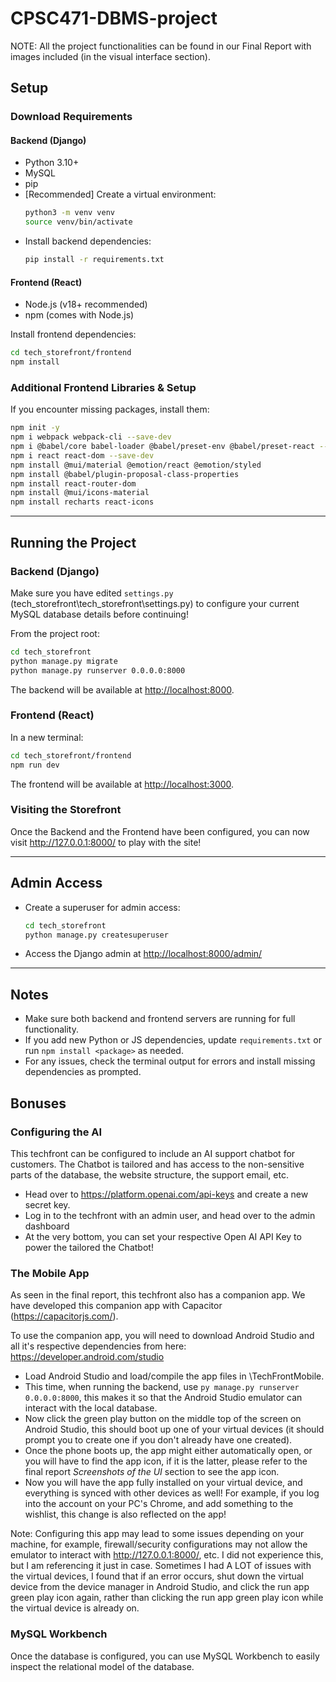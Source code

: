 # CPSC471-DBMS-project

NOTE: All the project functionalities can be found in our Final Report with images included (in the visual interface section).

## Setup

### Download Requirements

#### Backend (Django)
- Python 3.10+
- MySQL
- pip
- [Recommended] Create a virtual environment:
  ```sh
  python3 -m venv venv
  source venv/bin/activate
  ```
- Install backend dependencies:
  ```sh
  pip install -r requirements.txt
  ```

#### Frontend (React)
- Node.js (v18+ recommended)
- npm (comes with Node.js)

Install frontend dependencies:
```sh
cd tech_storefront/frontend
npm install
```

### Additional Frontend Libraries & Setup

If you encounter missing packages, install them:

```sh
npm init -y
npm i webpack webpack-cli --save-dev
npm i @babel/core babel-loader @babel/preset-env @babel/preset-react --save-dev
npm i react react-dom --save-dev
npm install @mui/material @emotion/react @emotion/styled
npm install @babel/plugin-proposal-class-properties
npm install react-router-dom
npm install @mui/icons-material
npm install recharts react-icons
```

---

## Running the Project

### Backend (Django)

Make sure you have edited `settings.py` (tech_storefront\tech_storefront\settings.py) to configure your current MySQL database details before continuing!

From the project root:
```sh
cd tech_storefront
python manage.py migrate
python manage.py runserver 0.0.0.0:8000
```
The backend will be available at [http://localhost:8000](http://localhost:8000).

### Frontend (React)
In a new terminal:
```sh
cd tech_storefront/frontend
npm run dev
```
The frontend will be available at [http://localhost:3000](http://localhost:3000).

### Visiting the Storefront

Once the Backend and the Frontend have been configured, you can now visit http://127.0.0.1:8000/ to play with the site!

---

## Admin Access

- Create a superuser for admin access:
  ```sh
  cd tech_storefront
  python manage.py createsuperuser
  ```
- Access the Django admin at [http://localhost:8000/admin/](http://localhost:8000/admin/)

---

## Notes

- Make sure both backend and frontend servers are running for full functionality.
- If you add new Python or JS dependencies, update `requirements.txt` or run `npm install <package>` as needed.
- For any issues, check the terminal output for errors and install missing dependencies as prompted.

## Bonuses

### Configuring the AI

This techfront can be configured to include an AI support chatbot for customers. The Chatbot is tailored and has access to the non-sensitive parts of the database, the website structure, the support email, etc.

- Head over to https://platform.openai.com/api-keys and create a new secret key.
- Log in to the techfront with an admin user, and head over to the admin dashboard
- At the very bottom, you can set your respective Open AI API Key to power the tailored the Chatbot!

### The Mobile App

As seen in the final report, this techfront also has a companion app. We have developed this companion app with Capacitor (https://capacitorjs.com/).

To use the companion app, you will need to download Android Studio and all it's respective dependencies from here: https://developer.android.com/studio

- Load Android Studio and load/compile the app files in \TechFrontMobile.
- This time, when running the backend, use `py manage.py runserver 0.0.0.0:8000`, this makes it so that the Android Studio emulator can interact with the local database.
- Now click the green play button on the middle top of the screen on Android Studio, this should boot up one of your virtual devices (it should prompt you to create one if you don't already have one created).
- Once the phone boots up, the app might either automatically open, or you will have to find the app icon, if it is the latter, please refer to the final report *Screenshots of the UI* section to see the app icon.
- Now you will have the app fully installed on your virtual device, and everything is synced with other devices as well! For example, if you log into the account on your PC's Chrome, and add something to the wishlist, this change is also reflected on the app!

Note: Configuring this app may lead to some issues depending on your machine, for example, firewall/security configurations may not allow the emulator to interact with http://127.0.0.1:8000/, etc. I did not experience this, but I am referencing it just in case. Sometimes I had A LOT of issues with the virtual devices, I found that if an error occurs, shut down the virtual device from the device manager in Android Studio, and click the run app green play icon again, rather than clicking the run app green play icon while the virtual device is already on.

### MySQL Workbench

Once the database is configured, you can use MySQL Workbench to easily inspect the relational model of the database.